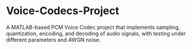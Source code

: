 # Voice-Codecs-Project
A MATLAB-based PCM Voice Codec project that implements sampling, quantization, encoding, and decoding of audio signals, with testing under different parameters and AWGN noise.
